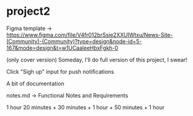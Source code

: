 # project2

Figma template -> https://www.figma.com/file/V4fr012brSsie2XXUIWtxu/News-Site-(Community)-(Community)?type=design&node-id=5-167&mode=design&t=w1UCaaleeHbxFgkh-0

(only cover version)
Someday, I'll do full version of this project, I swear!

Click "Sigh up" input for push notifications

A bit of documentation

notes.md -> Functional Notes and Requirements

1 hour 20 minutes + 30 minutes + 1 hour + 50 minutes + 1 hour